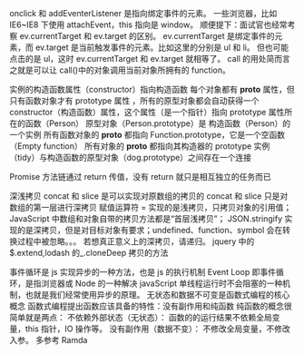 onclick 和 addEventerListener 是指向绑定事件的元素。
一些浏览器，比如 IE6~IE8 下使用 attachEvent，this 指向是 window。
顺便提下：面试官也经常考察 ev.currentTarget 和 ev.target 的区别。
ev.currentTarget 是绑定事件的元素，而 ev.target 是当前触发事件的元素。比如这里的分别是 ul 和 li。
但也可能点击的是 ul，这时 ev.currentTarget 和 ev.target 就相等了。
call 的用处简而言之就是可以让 call()中的对象调用当前对象所拥有的 function。

实例的构造函数属性（constructor）指向构造函数
每个对象都有 **proto** 属性，但只有函数对象才有 prototype 属性
，所有的原型对象都会自动获得一个 constructor（构造函数）属性，这个属性（是一个指针）指向 prototype 属性所在的函数（Person）
原型对象（Person.prototype）是 构造函数（Person）的一个实例
所有函数对象的 **proto** 都指向 Function.prototype，它是一个空函数（Empty function）
所有对象的 **proto** 都指向其构造器的 prototype
实例（tidy）与构造函数的原型对象（dog.prototype）之间存在一个连接

Promise 方法链通过 return 传值，没有 return 就只是相互独立的任务而已

深浅拷贝
concat 和 slice 是可以实现对原数组的拷贝的
concat 和 slice 只是对数组的第一层进行深拷贝
赋值运算符 = 实现的是浅拷贝，只拷贝对象的引用值；
JavaScript 中数组和对象自带的拷贝方法都是“首层浅拷贝”；
JSON.stringify 实现的是深拷贝，但是对目标对象有要求；undefined、function、symbol 会在转换过程中被忽略。。。
若想真正意义上的深拷贝，请递归。
jquery 中的$.extend,lodash 的\_.cloneDeep 拷贝的方法

事件循环是 js 实现异步的一种方法，也是 js 的执行机制
Event Loop 即事件循环，是指浏览器或 Node 的一种解决 javaScript 单线程运行时不会阻塞的一种机制，也就是我们经常使用异步的原理。
无状态和数据不可变是函数式编程的核心概念
函数式编程提出函数应该具备的特性：没有副作用和纯函数
纯函数的概念很简单就是两点：
不依赖外部状态（无状态）： 函数的的运行结果不依赖全局变量，this 指针，IO 操作等。
没有副作用（数据不变）： 不修改全局变量，不修改入参。
多参考 Ramda